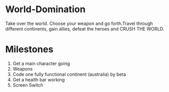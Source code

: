 # World-Domination
 Take over the world. Choose your weapon and go forth.Travel through different continents, gain allies, defeat the heroes and CRUSH THE WORLD.
# Milestones
1. Get a main character going
1. Weapons
1. Code one fully functional continent (australia) by beta
1. Get a health bar working
1. Screen Switch 
